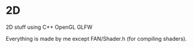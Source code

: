 # 2D
2D stuff using C++ OpenGL GLFW

Everything is made by me except FAN/Shader.h (for compiling shaders).
